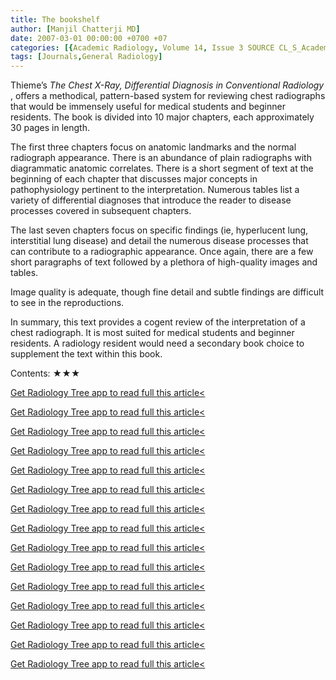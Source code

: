 ```yaml
---
title: The bookshelf
author: [Manjil Chatterji MD]
date: 2007-03-01 00:00:00 +0700 +07
categories: [{Academic Radiology, Volume 14, Issue 3 SOURCE CL_S_AcademicRadiologyVolume14Issue3 1}]
tags: [Journals,General Radiology]
---
```

Thieme’s _The Chest X-Ray, Differential Diagnosis in Conventional Radiology_ , offers a methodical, pattern-based system for reviewing chest radiographs that would be immensely useful for medical students and beginner residents. The book is divided into 10 major chapters, each approximately 30 pages in length.

The first three chapters focus on anatomic landmarks and the normal radiograph appearance. There is an abundance of plain radiographs with diagrammatic anatomic correlates. There is a short segment of text at the beginning of each chapter that discusses major concepts in pathophysiology pertinent to the interpretation. Numerous tables list a variety of differential diagnoses that introduce the reader to disease processes covered in subsequent chapters.

The last seven chapters focus on specific findings (ie, hyperlucent lung, interstitial lung disease) and detail the numerous disease processes that can contribute to a radiographic appearance. Once again, there are a few short paragraphs of text followed by a plethora of high-quality images and tables.

Image quality is adequate, though fine detail and subtle findings are difficult to see in the reproductions.

In summary, this text provides a cogent review of the interpretation of a chest radiograph. It is most suited for medical students and beginner residents. A radiology resident would need a secondary book choice to supplement the text within this book.

Contents: ★★★

[Get Radiology Tree app to read full this article<](https://clinicalpub.com/app)

[Get Radiology Tree app to read full this article<](https://clinicalpub.com/app)

[Get Radiology Tree app to read full this article<](https://clinicalpub.com/app)

[Get Radiology Tree app to read full this article<](https://clinicalpub.com/app)

[Get Radiology Tree app to read full this article<](https://clinicalpub.com/app)

[Get Radiology Tree app to read full this article<](https://clinicalpub.com/app)

[Get Radiology Tree app to read full this article<](https://clinicalpub.com/app)

[Get Radiology Tree app to read full this article<](https://clinicalpub.com/app)

[Get Radiology Tree app to read full this article<](https://clinicalpub.com/app)

[Get Radiology Tree app to read full this article<](https://clinicalpub.com/app)

[Get Radiology Tree app to read full this article<](https://clinicalpub.com/app)

[Get Radiology Tree app to read full this article<](https://clinicalpub.com/app)

[Get Radiology Tree app to read full this article<](https://clinicalpub.com/app)

[Get Radiology Tree app to read full this article<](https://clinicalpub.com/app)

[Get Radiology Tree app to read full this article<](https://clinicalpub.com/app)